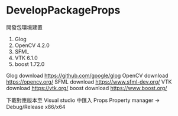 # DevelopPackageProps

開發包環境建置

1. Glog
2. OpenCV 4.2.0
3. SFML
4. VTK 6.1.0
5. boost 1.72.0

Glog download https://github.com/google/glog
OpenCV download https://opencv.org/
SFML download https://www.sfml-dev.org/
VTK download https://vtk.org/
boost download https://www.boost.org/

下載對應版本至 Visual studio 中匯入 Props
Property manager → Debug/Release x86/x64
